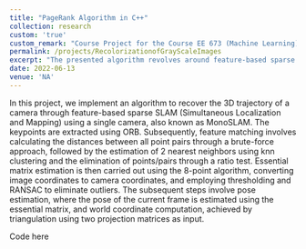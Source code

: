 ```yaml
---
title: "PageRank Algorithm in C++"
collection: research
custom: 'true'
custom_remark: "Course Project for the Course EE 673 (Machine Learning), Spring '23, IIT Ropar"
permalink: /projects/RecolorizationofGrayScaleImages
excerpt: "The presented algorithm revolves around feature-based sparse SLAM, called MonoSLAM, for recovering a camera's 3D trajectory. Key steps include feature extraction, distance-based feature matching, essential matrix estimation, pose estimation, world coordinate computation, and visualization. Code link [here](https://github.com/neeleshverma/Monocular-slam)"
date: 2022-06-13
venue: 'NA'
---
```


<style>

/* Style the counter cards */
.card {
<!--   box-shadow: 0 4px 8px 0 rgba(0, 0, 0, 0.2); /* this adds the "card" effect */ -->
  padding: 16px;
<!--   text-align: center; -->
<!--   background-color: #f1f1f1; -->
}

a:link {
  text-decoration: none;
}
</style>

In this project, we implement an algorithm to recover the 3D trajectory of a camera through feature-based sparse SLAM (Simultaneous Localization and Mapping) using a single camera, also known as MonoSLAM. The keypoints are extracted using ORB. Subsequently, feature matching involves calculating the distances between all point pairs through a brute-force approach, followed by the estimation of 2 nearest neighbors using knn clustering and the elimination of points/pairs through a ratio test. Essential matrix estimation is then carried out using the 8-point algorithm, converting image coordinates to camera coordinates, and employing thresholding and RANSAC to eliminate outliers. The subsequent steps involve pose estimation, where the pose of the current frame is estimated using the essential matrix, and world coordinate computation, achieved by triangulation using two projection matrices as input.  

Code [here](https://github.com/neeleshverma/Monocular-slam)
